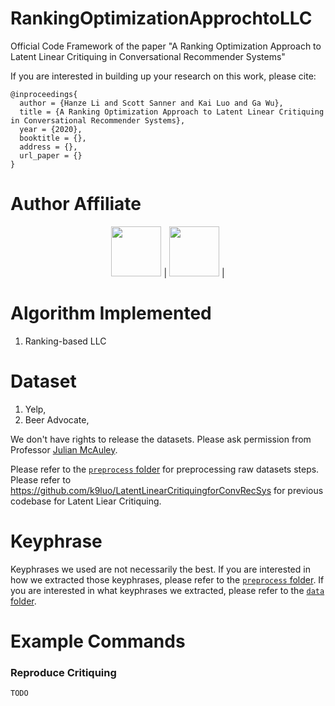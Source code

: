 # RankingOptimizationApprochtoLLC
Official Code Framework of the paper "A Ranking Optimization Approach to Latent Linear Critiquing in Conversational Recommender Systems"

If you are interested in building up your research on this work, please cite:

```
@inproceedings{
  author = {Hanze Li and Scott Sanner and Kai Luo and Ga Wu},
  title = {A Ranking Optimization Approach to Latent Linear Critiquing in Conversational Recommender Systems},
  year = {2020},
  booktitle = {},
  address = {},
  url_paper = {}
}
```

# Author Affiliate
<p align="center">
<a href="https://www.utoronto.ca//"><img src="https://github.com/k9luo/DeepCritiquingForVAEBasedRecSys/blob/master/logos/U-of-T-logo.svg" height="80"></a> | 
<a href="https://vectorinstitute.ai/"><img src="https://github.com/k9luo/DeepCritiquingForVAEBasedRecSys/blob/master/logos/vectorlogo.svg" height="80"></a> | 
</p>

# Algorithm Implemented
1. Ranking-based LLC

# Dataset
1. Yelp,
2. Beer Advocate,

We don't have rights to release the datasets. Please ask permission from Professor [Julian McAuley](https://cseweb.ucsd.edu/~jmcauley/).

Please refer to the [`preprocess` folder](https://github.com/wuga214/DeepCritiquingForRecSys/tree/master/preprocess) for preprocessing raw datasets steps.
Please refer to https://github.com/k9luo/LatentLinearCritiquingforConvRecSys for previous codebase for Latent Liear Critiquing.

# Keyphrase
Keyphrases we used are not necessarily the best. If you are interested in how we extracted those keyphrases, please refer to the [`preprocess` folder](https://github.com/wuga214/DeepCritiquingForRecSys/tree/master/preprocess). If you are interested in what keyphrases we extracted, please refer to the [`data` folder](TODO).

# Example Commands

### Reproduce Critiquing
```
TODO
```
